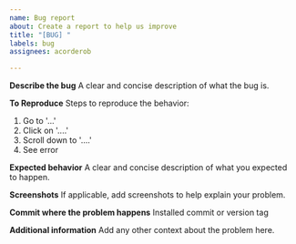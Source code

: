 ```yaml
---
name: Bug report
about: Create a report to help us improve
title: "[BUG] "
labels: bug
assignees: acorderob

---
```


**Describe the bug**
A clear and concise description of what the bug is.

**To Reproduce**
Steps to reproduce the behavior:
1. Go to '...'
2. Click on '....'
3. Scroll down to '....'
4. See error

**Expected behavior**
A clear and concise description of what you expected to happen.

**Screenshots**
If applicable, add screenshots to help explain your problem.

**Commit where the problem happens**
Installed commit or version tag

**Additional information**
Add any other context about the problem here.
